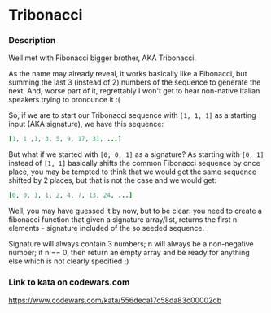 # Tribonacci

### Description
Well met with Fibonacci bigger brother, AKA Tribonacci.

As the name may already reveal, it works basically like a Fibonacci, but summing the last 3 (instead of 2) numbers of the sequence to generate the next. And, worse part of it, regrettably I won't get to hear non-native Italian speakers trying to pronounce it :(

So, if we are to start our Tribonacci sequence with ```[1, 1, 1]``` as a starting input (AKA signature), we have this sequence:
```ruby
[1, 1 ,1, 3, 5, 9, 17, 31, ...]
```
But what if we started with ```[0, 0, 1]``` as a signature? As starting with ```[0, 1]``` instead of ```[1, 1]``` basically shifts the common Fibonacci sequence by once place, you may be tempted to think that we would get the same sequence shifted by 2 places, but that is not the case and we would get:

```ruby
[0, 0, 1, 1, 2, 4, 7, 13, 24, ...]
```
Well, you may have guessed it by now, but to be clear: you need to create a fibonacci function that given a signature array/list, returns the first n elements - signature included of the so seeded sequence.

Signature will always contain 3 numbers; n will always be a non-negative number; if n == 0, then return an empty array and be ready for anything else which is not clearly specified ;)

### Link to kata on codewars.com
https://www.codewars.com/kata/556deca17c58da83c00002db
